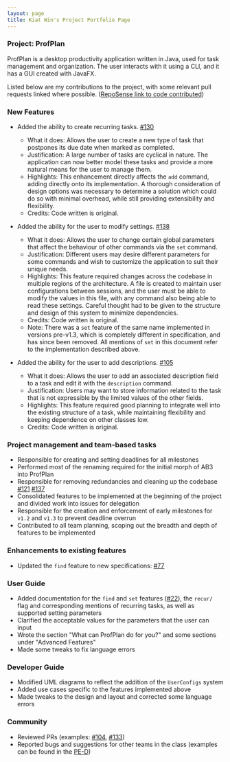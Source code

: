 ```yaml
---
layout: page
title: Kiat Win's Project Portfolio Page
---
```


### Project: ProfPlan

ProfPlan is a desktop productivity application written in Java, used for task management and organization. The user
interacts with it using a CLI, and it has a GUI created with JavaFX.

Listed below are my contributions to the project, with some relevant pull requests linked where possible. ([RepoSense
link to code contributed](https://nus-cs2103-ay2324s1.github.io/tp-dashboard/?search=kiatkat&breakdown=true))

### New Features
* Added the ability to create recurring tasks. [#130](https://github.com/AY2324S1-CS2103T-W15-1/tp/pull/130)
  * What it does: Allows the user to create a new type of task that postpones its due date when marked as completed.
  * Justification: A large number of tasks are cyclical in nature. The application can now better model these tasks
    and provide a more natural means for the user to manage them.
  * Highlights: This enhancement directly affects the `add` command, adding directly onto its implementation. A
    thorough consideration of design options was necessary to determine a solution which could do so with minimal
    overhead, while still providing extensibility and flexibility.
  * Credits: Code written is original.

* Added the ability for the user to modify settings. [#138](https://github.com/AY2324S1-CS2103T-W15-1/tp/pull/138)
  * What it does: Allows the user to change certain global parameters that affect the behaviour of other commands
    via the `set` command.
  * Justification: Different users may desire different parameters for some commands and wish to customize the
    application to suit their unique needs.
  * Highlights: This feature required changes across the codebase in multiple regions of the architecture. A
    file is created to maintain user configurations between sessions, and the user must be able to modify the
    values in this file, with any command also being able to read these settings. Careful thought had to be given to
    the structure and design of this system to minimize dependencies.
  * Credits: Code written is original.
  * Note: There was a `set` feature of the same name implemented in versions pre-v1.3, which is completely different
    in specification, and has since been removed. All mentions of `set` in this document refer to the implementation
    described above.

* Added the ability for the user to add descriptions. [#105](https://github.com/AY2324S1-CS2103T-W15-1/tp/pull/105)
  * What it does: Allows the user to add an associated description field to a task and edit it with the
    `description` command.
  * Justification: Users may want to store information related to the task that is not expressible by the limited
    values of the other fields.
  * Highlights: This feature required good planning to integrate well into the existing structure of a task, while
    maintaining flexibility and keeping dependence on other classes low.
  * Credits: Code written is original.

### Project management and team-based tasks
* Responsible for creating and setting deadlines for all milestones
* Performed most of the renaming required for the initial morph of AB3 into ProfPlan
* Responsible for removing redundancies and cleaning up the codebase [#121](https://github.com/AY2324S1-CS2103T-W15-1/tp/pull/121)
  [#137](https://github.com/AY2324S1-CS2103T-W15-1/tp/pull/137)
* Consolidated features to be implemented at the beginning of the project and divided work into issues for delegation
* Responsible for the creation and enforcement of early milestones for `v1.2` and `v1.3` to prevent deadline overrun
* Contributed to all team planning, scoping out the breadth and depth of features to be implemented

### Enhancements to existing features
* Updated the `find` feature to new specifications: [#77](https://github.com/AY2324S1-CS2103T-W15-1/tp/pull/77)

### User Guide

* Added documentation for the `find` and `set` features ([#22](https://github.com/AY2324S1-CS2103T-W15-1/tp/issues/22)),
  the `recur/` flag and corresponding mentions of recurring tasks, as well as supported setting parameters
* Clarified the acceptable values for the parameters that the user can input
* Wrote the section "What can ProfPlan do for you?" and some sections under "Advanced Features"
* Made some tweaks to fix language errors

### Developer Guide

* Modified UML diagrams to reflect the addition of the `UserConfigs` system
* Added use cases specific to the features implemented above
* Made tweaks to the design and layout and corrected some language errors

### Community

* Reviewed PRs (examples: [#104](https://github.com/AY2324S1-CS2103T-W15-1/tp/pull/104), [#133](https://github.com/AY2324S1-CS2103T-W15-1/tp/pull/133))
* Reported bugs and suggestions for other teams in the class (examples can be found in the [PE-D](https://github.com/kiatkat/ped/issues))